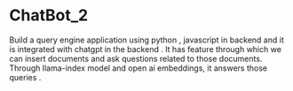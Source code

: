 # ChatBot_2
Build a query engine application using python , javascript in backend and it is integrated with chatgpt in the backend .
It has feature through which we can insert documents and ask questions related to those documents.
Through llama-index model and open ai embeddings, it answers those queries .  
